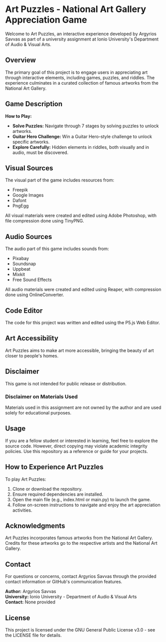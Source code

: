 # Art Puzzles - National Art Gallery Appreciation Game

Welcome to Art Puzzles, an interactive experience developed by Argyrios Savvas as part of a university assignment at Ionio University's Department of Audio & Visual Arts.

## Overview

The primary goal of this project is to engage users in appreciating art through interactive elements, including games, puzzles, and riddles. The experience culminates in a curated collection of famous artworks from the National Art Gallery.

## Game Description

**How to Play:**
- **Solve Puzzles:** Navigate through 7 stages by solving puzzles to unlock artworks.
- **Guitar Hero Challenge:** Win a Guitar Hero-style challenge to unlock specific artworks.
- **Explore Carefully:** Hidden elements in riddles, both visually and in audio, must be discovered.

## Visual Sources

The visual part of the game includes resources from:
- Freepik
- Google Images
- Dafont
- PngEgg

All visual materials were created and edited using Adobe Photoshop, with file compression done using TinyPNG.

## Audio Sources

The audio part of this game includes sounds from:
- Pixabay
- Soundsnap
- Uppbeat
- Mixkit
- Free Sound Effects

All audio materials were created and edited using Reaper, with compression done using OnlineConverter.

## Code Editor

The code for this project was written and edited using the P5.js Web Editor.

## Art Accessibility

Art Puzzles aims to make art more accessible, bringing the beauty of art closer to people's homes.

## Disclaimer

This game is not intended for public release or distribution.

### Disclaimer on Materials Used

Materials used in this assignment are not owned by the author and are used solely for educational purposes.

## Usage

If you are a fellow student or interested in learning, feel free to explore the source code. However, direct copying may violate academic integrity policies. Use this repository as a reference or guide for your projects.

## How to Experience Art Puzzles

To play Art Puzzles:
1. Clone or download the repository.
2. Ensure required dependencies are installed.
3. Open the main file (e.g., index.html or main.py) to launch the game.
4. Follow on-screen instructions to navigate and enjoy the art appreciation activities.

## Acknowledgments

Art Puzzles incorporates famous artworks from the National Art Gallery. Credits for these artworks go to the respective artists and the National Art Gallery.

## Contact

For questions or concerns, contact Argyrios Savvas through the provided contact information or GitHub's communication features.

**Author:** Argyrios Savvas  
**University:** Ionio University - Department of Audio & Visual Arts  
**Contact:** None provided

## License

This project is licensed under the GNU General Public License v3.0 - see the LICENSE file for details.
